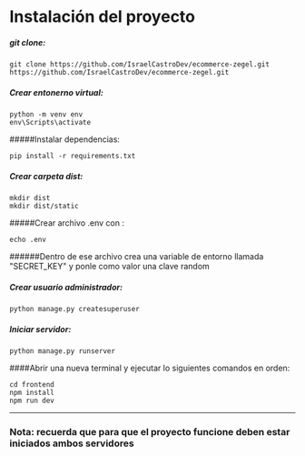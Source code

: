 # Instalación del proyecto

#####    git clone:

    git clone https://github.com/IsraelCastroDev/ecommerce-zegel.git https://github.com/IsraelCastroDev/ecommerce-zegel.git
	

##### Crear entonerno virtual:


    python -m venv env
    env\Scripts\activate

#####Instalar dependencias:


    pip install -r requirements.txt
##### Crear carpeta dist:


    mkdir dist
    mkdir dist/static

#####Crear archivo .env con :


    echo .env
######Dentro de ese archivo crea una variable de entorno llamada "SECRET_KEY" y ponle como valor una clave random

##### Crear usuario administrador:


    python manage.py createsuperuser

##### Iniciar servidor:

    python manage.py runserver

####Abrir una nueva terminal y ejecutar lo siguientes comandos en orden:


    cd frontend
    npm install
    npm run dev

------------

### Nota: recuerda que para que el proyecto funcione deben estar iniciados ambos servidores
